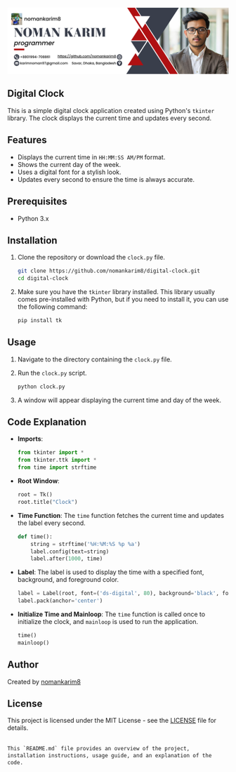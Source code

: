 ![logo]( https://github.com/nomankarim8/nomankarim8/blob/main/image.png?raw=true )


## Digital Clock

This is a simple digital clock application created using Python's `tkinter` library. The clock displays the current time and updates every second.

## Features

- Displays the current time in `HH:MM:SS AM/PM` format.
- Shows the current day of the week.
- Uses a digital font for a stylish look.
- Updates every second to ensure the time is always accurate.

## Prerequisites

- Python 3.x

## Installation

1. Clone the repository or download the `clock.py` file.

    ```sh
    git clone https://github.com/nomankarim8/digital-clock.git
    cd digital-clock
    ```

2. Make sure you have the `tkinter` library installed. This library usually comes pre-installed with Python, but if you need to install it, you can use the following command:

    ```sh
    pip install tk
    ```

## Usage

1. Navigate to the directory containing the `clock.py` file.

2. Run the `clock.py` script.

    ```sh
    python clock.py
    ```

3. A window will appear displaying the current time and day of the week.

## Code Explanation

- **Imports**:
    ```python
    from tkinter import *
    from tkinter.ttk import *
    from time import strftime
    ```

- **Root Window**:
    ```python
    root = Tk()
    root.title("Clock")
    ```

- **Time Function**:
    The `time` function fetches the current time and updates the label every second.
    ```python
    def time():
        string = strftime('%H:%M:%S %p %a')
        label.config(text=string)
        label.after(1000, time)
    ```

- **Label**:
    The label is used to display the time with a specified font, background, and foreground color.
    ```python
    label = Label(root, font=('ds-digital', 80), background='black', foreground='cyan')
    label.pack(anchor='center')
    ```

- **Initialize Time and Mainloop**:
    The `time` function is called once to initialize the clock, and `mainloop` is used to run the application.
    ```python
    time()
    mainloop()
    ```

## Author

Created by [nomankarim8](https://github.com/nomankarim8)

## License

This project is licensed under the MIT License - see the [LICENSE](licence) file for details.
```

This `README.md` file provides an overview of the project, installation instructions, usage guide, and an explanation of the code.
